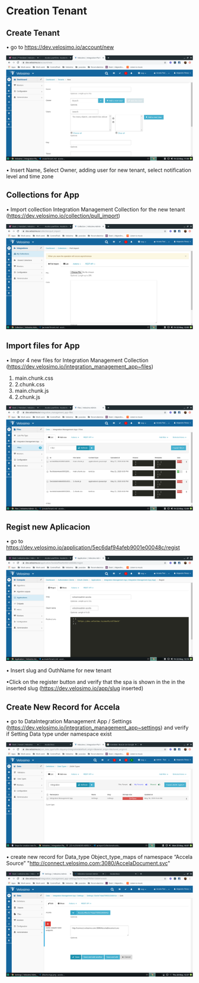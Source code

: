 # Creation Tenant

## Create Tenant

• go to https://dev.velosimo.io/account/new

<img src="photos/createTenant/insertDataFortenant.png">

• Insert Name, Select Owner, adding user for new tenant, select notification level and time zone

## Collections for App

• Import collection Integration Management Collection for the new tenant (https://dev.velosimo.io/collection/pull_import)

<img src="photos/createTenant/importCollectionForApp.png">

## Import files for App

• Impor 4 new files for Integration Management Collection (https://dev.velosimo.io/integration_management_app~files)

1.  main.chunk.css
2.  2.chunk.css
3.  main.chunk.js
4.  2.chunk.js

<img src="photos/createTenant/filesForApp.png">

## Regist new Aplicacion

• go to https://dev.velosimo.io/application/5ec6daf94afeb9001e00048c/regist

<img src="photos/createTenant/registApplication.png">

• Insert slug and OuthName for new tenant

•Click on the register button and verify that the spa is shown in the in the inserted slug (https://dev.velosimo.io/app/slug inserted)

## Create New Record for Accela

• go to DataIntegration Management App / Settings (https://dev.velosimo.io/integration_management_app~settings) and verify if Setting Data type under namespace exist

<img src="photos/integrationManagment/integrationDataTypeSettings.png">

• create new record for Data_type Object_type_maps of namespace “Accela Source”
"http://connect.velosimo.com:3080/AccelaDocument.svc"

<img src="photos/createTenant/tenantUrlForIntegration.png">
